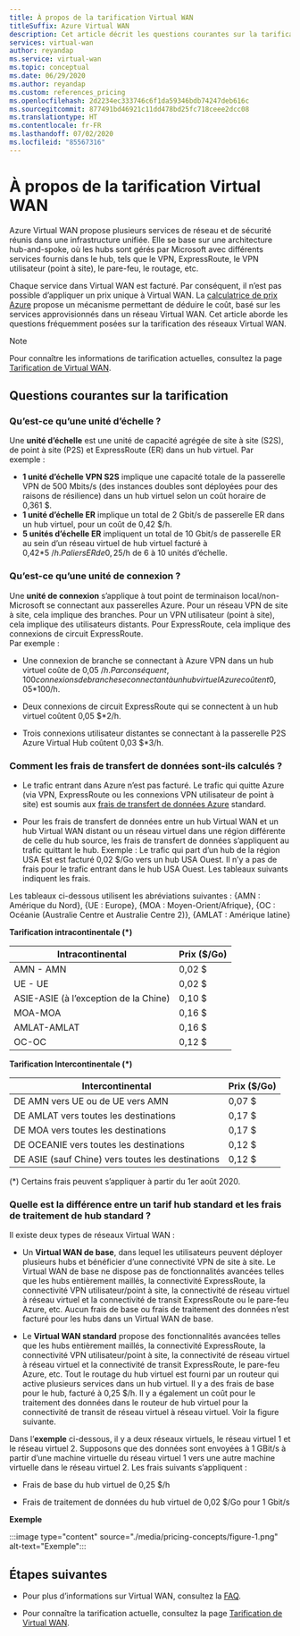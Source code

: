 ```yaml
---
title: À propos de la tarification Virtual WAN
titleSuffix: Azure Virtual WAN
description: Cet article décrit les questions courantes sur la tarification de Virtual WAN
services: virtual-wan
author: reyandap
ms.service: virtual-wan
ms.topic: conceptual
ms.date: 06/29/2020
ms.author: reyandap
ms.custom: references_pricing
ms.openlocfilehash: 2d2234ec333746c6f1da59346bdb74247deb616c
ms.sourcegitcommit: 877491bd46921c11dd478bd25fc718ceee2dcc08
ms.translationtype: HT
ms.contentlocale: fr-FR
ms.lasthandoff: 07/02/2020
ms.locfileid: "85567316"
---
```

# <a name="about-virtual-wan-pricing"></a>À propos de la tarification Virtual WAN

Azure Virtual WAN propose plusieurs services de réseau et de sécurité réunis dans une infrastructure unifiée. Elle se base sur une architecture hub-and-spoke, où les hubs sont gérés par Microsoft avec différents services fournis dans le hub, tels que le VPN, ExpressRoute, le VPN utilisateur (point à site), le pare-feu, le routage, etc.

Chaque service dans Virtual WAN est facturé. Par conséquent, il n’est pas possible d’appliquer un prix unique à Virtual WAN. La [calculatrice de prix Azure](https://azure.microsoft.com/pricing/calculator/) propose un mécanisme permettant de déduire le coût, basé sur les services approvisionnés dans un réseau Virtual WAN. Cet article aborde les questions fréquemment posées sur la tarification des réseaux Virtual WAN.

>[!NOTE]
>Pour connaître les informations de tarification actuelles, consultez la page [Tarification de Virtual WAN](https://azure.microsoft.com/pricing/details/virtual-wan/).
>

## <a name="common-pricing-questions"></a><a name="questions"></a>Questions courantes sur la tarification

### <a name="what-is-a-scale-unit"></a><a name="scale-unit"></a>Qu’est-ce qu’une unité d’échelle ?

Une **unité d’échelle** est une unité de capacité agrégée de site à site (S2S), de point à site (P2S) et ExpressRoute (ER) dans un hub virtuel. Par exemple :

* **1 unité d’échelle VPN S2S** implique une capacité totale de la passerelle VPN de 500 Mbits/s (des instances doubles sont déployées pour des raisons de résilience) dans un hub virtuel selon un coût horaire de 0,361 $.
* **1 unité d’échelle ER** implique un total de 2 Gbit/s de passerelle ER dans un hub virtuel, pour un coût de 0,42 $/h.
* **5 unités d’échelle ER** impliquent un total de 10 Gbit/s de passerelle ER au sein d’un réseau virtuel de hub virtuel facturé à 0,42*5 $/h. Paliers ER de 0,25 $/h de 6 à 10 unités d’échelle.

### <a name="what-is-a-connection-unit"></a><a name="connection-unit">Qu’est-ce qu’une unité de connexion ?</a>

Une **unité de connexion** s’applique à tout point de terminaison local/non-Microsoft se connectant aux passerelles Azure. Pour un réseau VPN de site à site, cela implique des branches. Pour un VPN utilisateur (point à site), cela implique des utilisateurs distants. Pour ExpressRoute, cela implique des connexions de circuit ExpressRoute.<br>Par exemple :

* Une connexion de branche se connectant à Azure VPN dans un hub virtuel coûte de 0,05 $/h. Par conséquent, 100 connexions de branche se connectant à un hub virtuel Azure coûtent 0,05 $*100/h.

* Deux connexions de circuit ExpressRoute qui se connectent à un hub virtuel coûtent 0,05 $*2/h.

* Trois connexions utilisateur distantes se connectant à la passerelle P2S Azure Virtual Hub coûtent 0,03 $*3/h.

### <a name="how-are-data-transfer-charges-calculated"></a><a name="data-transfer"></a>Comment les frais de transfert de données sont-ils calculés ?

* Le trafic entrant dans Azure n’est pas facturé. Le trafic qui quitte Azure (via VPN, ExpressRoute ou les connexions VPN utilisateur de point à site) est soumis aux [frais de transfert de données Azure](https://azure.microsoft.com/pricing/details/bandwidth/) standard.

* Pour les frais de transfert de données entre un hub Virtual WAN et un hub Virtual WAN distant ou un réseau virtuel dans une région différente de celle du hub source, les frais de transfert de données s’appliquent au trafic quittant le hub. Exemple : Le trafic qui part d’un hub de la région USA Est est facturé 0,02 $/Go vers un hub USA Ouest. Il n’y a pas de frais pour le trafic entrant dans le hub USA Ouest. Les tableaux suivants indiquent les frais.

Les tableaux ci-dessous utilisent les abréviations suivantes : {AMN : Amérique du Nord}, {UE : Europe}, {MOA : Moyen-Orient/Afrique}, {OC : Océanie (Australie Centre et Australie Centre 2)}, {AMLAT : Amérique latine} 

**Tarification intracontinentale (*)**

| Intracontinental| Prix ($/Go)|
|---|---|
| AMN - AMN|0,02 $ |
| UE - UE |0,02 $ |
| ASIE-ASIE (à l’exception de la Chine)|0,10 $ |
| MOA-MOA|0,16 $ |
| AMLAT-AMLAT |0,16 $ |
| OC-OC|0,12 $ |

**Tarification Intercontinentale (*)**

| Intercontinental| Prix ($/Go)|
|---|---|
| DE AMN vers UE ou de UE vers AMN |0,07 $ |
| DE AMLAT vers toutes les destinations |0,17 $ |
| DE MOA vers toutes les destinations |0,17 $ |
| DE OCEANIE vers toutes les destinations |0,12 $ |
| DE ASIE (sauf Chine) vers toutes les destinations |0,12 $ |

(*) Certains frais peuvent s’appliquer à partir du 1er août 2020.

### <a name="what-is-the-difference-between-a-standard-hub-fee-and-a-standard-hub-processing-fee"></a><a name="fee"></a>Quelle est la différence entre un tarif hub standard et les frais de traitement de hub standard ?

Il existe deux types de réseaux Virtual WAN :

* Un **Virtual WAN de base**, dans lequel les utilisateurs peuvent déployer plusieurs hubs et bénéficier d’une connectivité VPN de site à site. Le Virtual WAN de base ne dispose pas de fonctionnalités avancées telles que les hubs entièrement maillés, la connectivité ExpressRoute, la connectivité VPN utilisateur/point à site, la connectivité de réseau virtuel à réseau virtuel et la connectivité de transit ExpressRoute ou le pare-feu Azure, etc. Aucun frais de base ou frais de traitement des données n’est facturé pour les hubs dans un Virtual WAN de base.

* Le **Virtual WAN standard** propose des fonctionnalités avancées telles que les hubs entièrement maillés, la connectivité ExpressRoute, la connectivité VPN utilisateur/point à site, la connectivité de réseau virtuel à réseau virtuel et la connectivité de transit ExpressRoute, le pare-feu Azure, etc. Tout le routage du hub virtuel est fourni par un routeur qui active plusieurs services dans un hub virtuel. Il y a des frais de base pour le hub, facturé à 0,25 $/h. Il y a également un coût pour le traitement des données dans le routeur de hub virtuel pour la connectivité de transit de réseau virtuel à réseau virtuel. Voir la figure suivante.

 Dans l’**exemple** ci-dessous, il y a deux réseaux virtuels, le réseau virtuel 1 et le réseau virtuel 2. Supposons que des données sont envoyées à 1 GBit/s à partir d’une machine virtuelle du réseau virtuel 1 vers une autre machine virtuelle dans le réseau virtuel 2. Les frais suivants s’appliquent :

* Frais de base du hub virtuel de 0,25 $/h

* Frais de traitement de données du hub virtuel de 0,02 $/Go pour 1 Gbit/s

**Exemple**

   :::image type="content" source="./media/pricing-concepts/figure-1.png" alt-text="Exemple":::

## <a name="next-steps"></a>Étapes suivantes

* Pour plus d’informations sur Virtual WAN, consultez la [FAQ](virtual-wan-faq.md).

* Pour connaître la tarification actuelle, consultez la page [Tarification de Virtual WAN](https://azure.microsoft.com/pricing/details/virtual-wan/).
